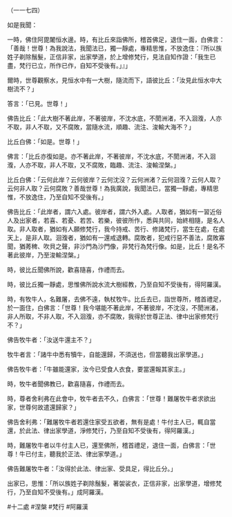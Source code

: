 （一一七四）

如是我聞：

一時，佛住阿毘闍恒水邊。時，有比丘來詣佛所，稽首佛足，退住一面，白佛言：「善哉！世尊！為我說法，我聞法已，獨一靜處，專精思惟，不放逸住：『所以族姓子剃除鬚髮，正信非家，出家學道，於上增修梵行，見法自知作證：「我生已盡，梵行已立，所作已作，自知不受後有。」』」

爾時，世尊觀察水，見恒水中有一大樹，隨流而下，語彼比丘：「汝見此恒水中大樹流不？」

答言：「已見。世尊！」

佛告比丘：「此大樹不著此岸，不著彼岸，不沈水底，不閡洲渚，不入洄澓，人亦不取，非人不取，又不腐敗，當隨水流，順趣、流注、浚輸大海不？」

比丘白佛：「如是。世尊！」

佛言：「比丘亦復如是。亦不著此岸，不著彼岸，不沈水底，不閡洲渚，不入洄澓，人亦不取，非人不取，又不腐敗，臨趣、流注、浚輸涅槃。」

比丘白佛：「云何此岸？云何彼岸？云何沈沒？云何洲渚？云何洄澓？云何人取？云何非人取？云何腐敗？善哉世尊！為我廣說，我聞法已，當獨一靜處，專精思惟，不放逸住，乃至自知不受後有。」

佛告比丘：「此岸者，謂六入處。彼岸者，謂六外入處。人取者，猶如有一習近俗人及出家者，若喜、若憂、若苦、若樂，彼彼所作，悉與共同，始終相隨，是名人取。非人取者，猶如有人願修梵行，我今持戒、苦行、修諸梵行，當生在處，在處天上，是非人取。洄澓者，猶如有一還戒退轉。腐敗者，犯戒行惡不善法，腐敗寡聞，猶莠稗、吹貝之聲，非沙門為沙門像，非梵行為梵行像。如是，比丘！是名不著此彼岸，乃至浚輸涅槃。」

時，彼比丘聞佛所說，歡喜隨喜，作禮而去。

時，彼比丘獨一靜處，思惟佛所說水流大樹經教，乃至自知不受後有，得阿羅漢。

時，有牧牛人，名難屠，去佛不遠，執杖牧牛。比丘去已，詣世尊所，稽首禮足，於一面住，白佛言：「世尊！我今堪能不著此岸，不著彼岸，不沈沒，不閡洲渚，非人所取，不非人取，不入洄澓，亦不腐敗，我得於世尊正法、律中出家修梵行不？」

佛告牧牛者：「汝送牛還主不？」

牧牛者言：「諸牛中悉有犢牛，自能還歸，不須送也，但當聽我出家學道。」

佛告牧牛者：「牛雖能還家，汝今已受食人衣食，要當還報其家主。」

時，牧牛者聞佛教已，歡喜隨喜，作禮而去。

時，尊者舍利弗在此會中，牧牛者去不久，白佛言：「世尊！難屠牧牛者求欲出家，世尊何故遣還歸家？」

佛告舍利弗：「難屠牧牛者若還住家受五欲者，無有是處！牛付主人已，輒自當還，於此法、律出家學道，淨修梵行，乃至自知不受後有，得阿羅漢。」

時，難屠牧牛者以牛付主人已，還至佛所，稽首禮足，退住一面，白佛言：「世尊！牛已付主，聽我於正法、律出家學道。」

佛告難屠牧牛者：「汝得於此法、律出家、受具足，得比丘分。」

出家已，思惟：「所以族姓子剃除鬚髮，著袈裟衣，正信非家，出家學道，增修梵行，乃至自知不受後有。」成阿羅漢。




#十二處
#涅槃
#梵行
#阿羅漢
